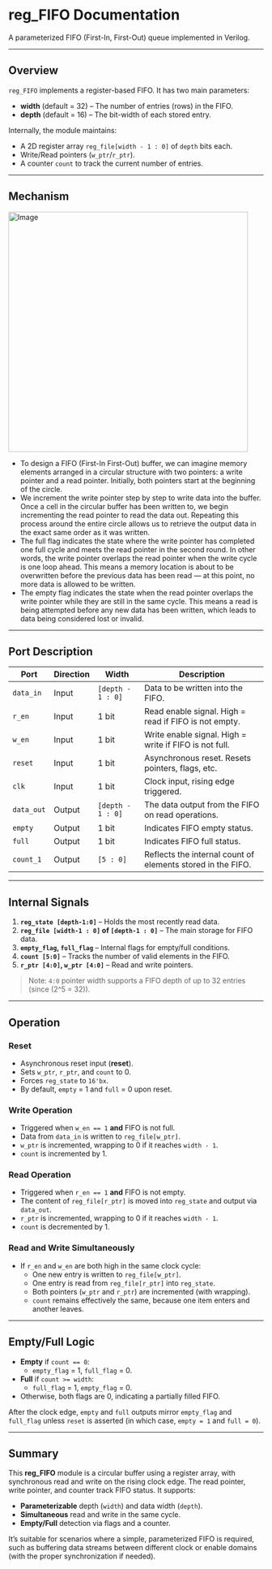 # reg_FIFO Documentation

A parameterized FIFO (First-In, First-Out) queue implemented in Verilog.

---

## Overview

`reg_FIFO` implements a register-based FIFO. It has two main parameters:
- **width** (default = 32) – The number of entries (rows) in the FIFO.
- **depth** (default = 16) – The bit-width of each stored entry.

Internally, the module maintains:
- A 2D register array `reg_file[width - 1 : 0]` of `depth` bits each.
- Write/Read pointers (`w_ptr`/`r_ptr`).
- A counter `count` to track the current number of entries.

---
## Mechanism
<img width="473" alt="Image" src="https://github.com/user-attachments/assets/7176db3f-7203-4450-9e62-6b490d237edf" />

- To design a FIFO (First-In First-Out) buffer, we can imagine memory elements arranged in a circular structure with two pointers: a write pointer and a read pointer. Initially, both pointers start at the beginning of the circle.
- We increment the write pointer step by step to write data into the buffer. Once a cell in the circular buffer has been written to, we begin incrementing the read pointer to read the data out. Repeating this process around the entire circle allows us to retrieve the output data in the exact same order as it was written.
- The full flag indicates the state where the write pointer has completed one full cycle and meets the read pointer in the second round. In other words, the write pointer overlaps the read pointer when the write cycle is one loop ahead. This means a memory location is about to be overwritten before the previous data has been read — at this point, no more data is allowed to be written.
- The empty flag indicates the state when the read pointer overlaps the write pointer while they are still in the same cycle. This means a read is being attempted before any new data has been written, which leads to data being considered lost or invalid.
---
## Port Description

| **Port**     | **Direction** | **Width**                  | **Description**                                                            |
|--------------|---------------|----------------------------|----------------------------------------------------------------------------|
| `data_in`    | Input         | `[depth - 1 : 0]`         | Data to be written into the FIFO.                                         |
| `r_en`       | Input         | 1 bit                      | Read enable signal. High = read if FIFO is not empty.                     |
| `w_en`       | Input         | 1 bit                      | Write enable signal. High = write if FIFO is not full.                    |
| `reset`      | Input         | 1 bit                      | Asynchronous reset. Resets pointers, flags, etc.                          |
| `clk`        | Input         | 1 bit                      | Clock input, rising edge triggered.                                       |
| `data_out`   | Output        | `[depth - 1 : 0]`         | The data output from the FIFO on read operations.                         |
| `empty`      | Output        | 1 bit                      | Indicates FIFO empty status.                                              |
| `full`       | Output        | 1 bit                      | Indicates FIFO full status.                                               |
| `count_1`    | Output        | `[5 : 0]`                  | Reflects the internal count of elements stored in the FIFO.               |

---

## Internal Signals

1. **`reg_state [depth-1:0]`** – Holds the most recently read data.  
2. **`reg_file [width-1 : 0]` of `[depth-1 : 0]`** – The main storage for FIFO data.  
3. **`empty_flag`, `full_flag`** – Internal flags for empty/full conditions.  
4. **`count [5:0]`** – Tracks the number of valid elements in the FIFO.  
5. **`r_ptr [4:0]`, `w_ptr [4:0]`** – Read and write pointers.  

> Note: `4:0` pointer width supports a FIFO depth of up to 32 entries (since \(2^5 = 32\)).

---

## Operation

### Reset
- Asynchronous reset input (**reset**).
- Sets `w_ptr`, `r_ptr`, and `count` to 0.
- Forces `reg_state` to `16'bx`.
- By default, `empty` = 1 and `full` = 0 upon reset.

### Write Operation
- Triggered when `w_en == 1` **and** FIFO is not full.
- Data from `data_in` is written to `reg_file[w_ptr]`.
- `w_ptr` is incremented, wrapping to 0 if it reaches `width - 1`.
- `count` is incremented by 1.

### Read Operation
- Triggered when `r_en == 1` **and** FIFO is not empty.
- The content of `reg_file[r_ptr]` is moved into `reg_state` and output via `data_out`.
- `r_ptr` is incremented, wrapping to 0 if it reaches `width - 1`.
- `count` is decremented by 1.

### Read and Write Simultaneously
- If `r_en` and `w_en` are both high in the same clock cycle:
  - One new entry is written to `reg_file[w_ptr]`.
  - One entry is read from `reg_file[r_ptr]` into `reg_state`.
  - Both pointers (`w_ptr` and `r_ptr`) are incremented (with wrapping).
  - `count` remains effectively the same, because one item enters and another leaves.

---

## Empty/Full Logic

- **Empty** if `count == 0`:  
  - `empty_flag` = 1, `full_flag` = 0.  
- **Full** if `count >= width`:  
  - `full_flag` = 1, `empty_flag` = 0.  
- Otherwise, both flags are 0, indicating a partially filled FIFO.  

After the clock edge, `empty` and `full` outputs mirror `empty_flag` and `full_flag` unless `reset` is asserted (in which case, `empty = 1` and `full = 0`).

---

## Summary

This **reg_FIFO** module is a circular buffer using a register array, with synchronous read and write on the rising clock edge. The read pointer, write pointer, and counter track FIFO status. It supports:
- **Parameterizable** depth (`width`) and data width (`depth`).
- **Simultaneous** read and write in the same cycle.
- **Empty/Full** detection via flags and a counter.

It’s suitable for scenarios where a simple, parameterized FIFO is required, such as buffering data streams between different clock or enable domains (with the proper synchronization if needed).

